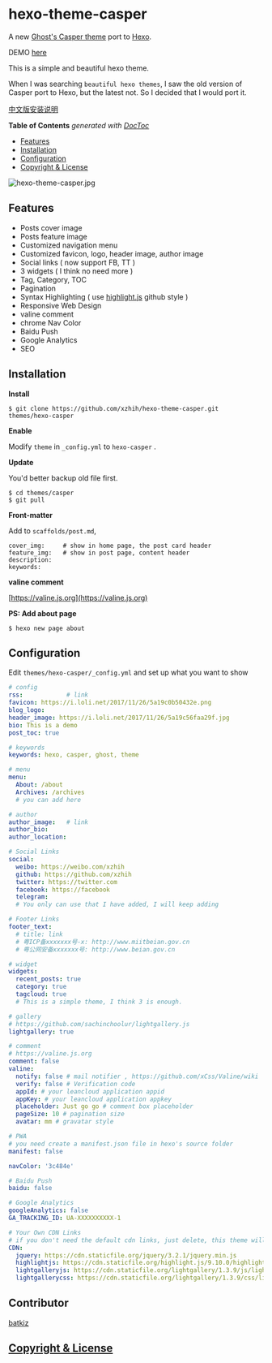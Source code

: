 hexo-theme-casper
===

A new [Ghost's Casper theme](https://github.com/TryGhost/Casper) port to [Hexo](https://hexo.io).

DEMO [here](https://xzhih.github.io/hexo-theme-casper/)

This is a simple and beautiful hexo theme.

When I was searching `beautiful hexo themes`, I saw the old version of Casper port to Hexo, but the latest not. So I decided that I would port it.

[中文版安装说明](https://zhih.me/hexo-casper-usage/)

<!-- START doctoc generated TOC please keep comment here to allow auto update -->
<!-- DON'T EDIT THIS SECTION, INSTEAD RE-RUN doctoc TO UPDATE -->
**Table of Contents**  *generated with [DocToc](https://github.com/thlorenz/doctoc)*

- [Features](#features)
- [Installation](#installation)
- [Configuration](#configuration)
- [Copyright & License](#copyright--license)

<!-- END doctoc generated TOC please keep comment here to allow auto update -->

![hexo-theme-casper.jpg](https://i.loli.net/2017/11/26/5a19dd5331bea.jpg)

## Features

- Posts cover image
- Posts feature image
- Customized navigation menu 
- Customized favicon, logo, header image, author image
- Social links ( now support FB, TT ) 
- 3 widgets ( I think no need more )
- Tag, Category, TOC 
- Pagination
- Syntax Highlighting ( use [highlight.js](https://highlightjs.org) github style )
- Responsive Web Design
- valine comment
- chrome Nav Color
- Baidu Push
- Google Analytics
- SEO

## Installation

**Install**

```
$ git clone https://github.com/xzhih/hexo-theme-casper.git themes/hexo-casper
```

**Enable**

Modify `theme` in `_config.yml` to `hexo-casper` .

**Update**

You'd better backup old file first.

```
$ cd themes/casper 
$ git pull
```

**Front-matter**

Add to `scaffolds/post.md`, 

```
cover_img:     # show in home page, the post card header
feature_img:   # show in post page, content header
description: 
keywords: 
```

**valine comment**

[https://valine.js.org](https://valine.js.org)

**PS: Add about page**

```
$ hexo new page about
```


## Configuration

Edit `themes/hexo-casper/_config.yml` and set up what you want to show

```yaml
# config
rss:            # link
favicon: https://i.loli.net/2017/11/26/5a19c0b50432e.png
blog_logo: 
header_image: https://i.loli.net/2017/11/26/5a19c56faa29f.jpg
bio: This is a demo
post_toc: true

# keywords
keywords: hexo, casper, ghost, theme

# menu
menu:
  About: /about
  Archives: /archives
  # you can add here

# author
author_image:   # link
author_bio: 
author_location: 

# Social Links
social:
  weibo: https://weibo.com/xzhih
  github: https://github.com/xzhih
  twitter: https://twitter.com
  facebook: https://facebook
  telegram:
  # You only can use that I have added, I will keep adding

# Footer Links
footer_text: 
  # title: link
  # 粤ICP备xxxxxxx号-x: http://www.miitbeian.gov.cn
  # 粤公网安备xxxxxxx号: http://www.beian.gov.cn

# widget
widgets:
  recent_posts: true
  category: true
  tagcloud: true
  # This is a simple theme, I think 3 is enough.

# gallery
# https://github.com/sachinchoolur/lightgallery.js
lightgallery: true

# comment
# https://valine.js.org
comment: false
valine:
  notify: false # mail notifier , https://github.com/xCss/Valine/wiki 
  verify: false # Verification code
  appId: # your leancloud application appid
  appKey: # your leancloud application appkey
  placeholder: Just go go # comment box placeholder
  pageSize: 10 # pagination size
  avatar: mm # gravatar style

# PWA
# you need create a manifest.json file in hexo's source folder
manifest: false

navColor: '3c484e'

# Baidu Push
baidu: false

# Google Analytics
googleAnalytics: false
GA_TRACKING_ID: UA-XXXXXXXXXX-1

# Your Own CDN Links
# if you don't need the default cdn links, just delete, this theme will get files from source  
CDN: 
  jquery: https://cdn.staticfile.org/jquery/3.2.1/jquery.min.js
  highlightjs: https://cdn.staticfile.org/highlight.js/9.10.0/highlight.min.js
  lightgalleryjs: https://cdn.staticfile.org/lightgallery/1.3.9/js/lightgallery.min.js
  lightgallerycss: https://cdn.staticfile.org/lightgallery/1.3.9/css/lightgallery.min.css

```

## Contributor

[batkiz](https://github.com/xzhih/hexo-theme-casper/commits?author=batkiz)

## [Copyright & License](https://github.com/TryGhost/Casper/blob/master/LICENSE)
